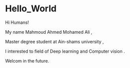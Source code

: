 # Hello_World

Hi Humans!

My name Mahmoud Ahmed Mohamed Ali ,

Master degree student at Ain-shams university ,

I interested to field of Deep learning  and Computer vision .

Welcom in the future.
